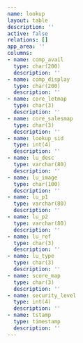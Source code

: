 ```yaml
---
name: lookup
layout: table
description: ''
active: false
relations: []
app_area: ''
columns:
- name: comp_avail
  type: char(200)
  description: ''
- name: comp_display
  type: char(200)
  description: ''
- name: core_letmap
  type: char(3)
  description: ''
- name: core_salesmap
  type: char(3)
  description: ''
- name: lookup_sid
  type: int(4)
  description: ''
- name: lu_desc
  type: varchar(80)
  description: ''
- name: lu_image
  type: char(100)
  description: ''
- name: lu_p1
  type: varchar(80)
  description: ''
- name: lu_p2
  type: varchar(80)
  description: ''
- name: lu_ref
  type: char(3)
  description: ''
- name: lu_type
  type: char(3)
  description: ''
- name: score_map
  type: char(3)
  description: ''
- name: security_level
  type: int(4)
  description: ''
- name: tstamp
  type: timestamp
  description: ''
---
```


